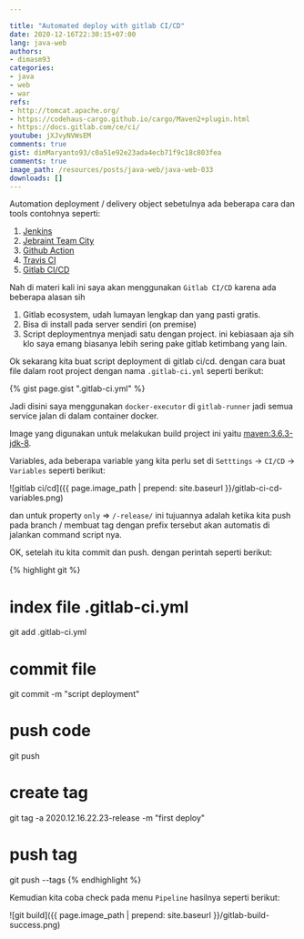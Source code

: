 ```yaml
---

title: "Automated deploy with gitlab CI/CD"
date: 2020-12-16T22:30:15+07:00
lang: java-web
authors:
- dimasm93
categories:
- java
- web
- war
refs: 
- http://tomcat.apache.org/
- https://codehaus-cargo.github.io/cargo/Maven2+plugin.html
- https://docs.gitlab.com/ce/ci/
youtube: jXJvyNVWsEM
comments: true
gist: dimMaryanto93/c0a51e92e23ada4ecb71f9c18c803fea
comments: true
image_path: /resources/posts/java-web/java-web-033
downloads: []
---
```


Automation deployment / delivery object sebetulnya ada beberapa cara dan tools contohnya seperti:

1. [Jenkins](https://www.jenkins.io/)
2. [Jebraint Team City](https://www.jetbrains.com/teamcity/)
3. [Github Action](https://github.com/features/actions)
4. [Travis CI](https://travis-ci.org/)
5. [Gitlab CI/CD](https://docs.gitlab.com/ce/ci/)

<!--more-->

Nah di materi kali ini saya akan menggunakan `Gitlab CI/CD` karena ada beberapa alasan sih

1. Gitlab ecosystem, udah lumayan lengkap dan yang pasti gratis.
2. Bisa di install pada server sendiri (on premise)
3. Script deploymentnya menjadi satu dengan project. ini kebiasaan aja sih klo saya emang biasanya lebih sering pake gitlab ketimbang yang lain.

Ok sekarang kita buat script deployment di gitlab ci/cd. dengan cara buat file dalam root project dengan nama `.gitlab-ci.yml` seperti berikut:

{% gist page.gist ".gitlab-ci.yml" %}

Jadi disini saya menggunakan `docker-executor` di `gitlab-runner` jadi semua service jalan di dalam container docker. 

Image yang digunakan untuk melakukan build project ini yaitu [maven:3.6.3-jdk-8](https://hub.docker.com/_/maven).

Variables, ada beberapa variable yang kita perlu set di `Setttings` -> `CI/CD` ->` Variables` seperti berikut:

![gitlab ci/cd]({{ page.image_path | prepend: site.baseurl }}/gitlab-ci-cd-variables.png)

dan untuk property `only` => `/-release/` ini tujuannya adalah ketika kita push pada branch / membuat tag dengan prefix tersebut akan automatis di jalankan command script nya.

OK, setelah itu kita commit dan push. dengan perintah seperti berikut:

{% highlight git %}
# index file .gitlab-ci.yml
git add .gitlab-ci.yml

# commit file
git commit -m "script deployment"

# push code
git push 

# create tag 
git tag -a 2020.12.16.22.23-release -m "first deploy"

# push tag
git push --tags
{% endhighlight %}

Kemudian kita coba check pada menu `Pipeline` hasilnya seperti berikut:

![git build]({{ page.image_path | prepend: site.baseurl }}/gitlab-build-success.png)